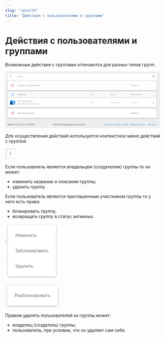 ```yaml
---
slug: "/post14"
title: "Действия с пользователями и группами"
---
```


# Действия с пользователями и группами

Возможные действия с группами отличаются для разных типов групп.

![group-active.png](./images/group-active.png "Вкладка Мои группы со списком активных групп")

Для осуществления действий используется контекстное меню действий с группой.

![context-menu-button.png](./images/context-menu-button.png "Кнопка вызова контекстного меню")

Если пользователь является владельцем (создателем) группы то он может:
- изменить название и описание группы;
- удалить группу.

Если пользователь является приглашенным участником группы то у него есть права:
- блокировать группу; 
- возвращать группу в статус активных.

![context-menu2.png](./images/context-menu2.png "Меню действий для группы категории Активные")

![unlock.png](./images/unlock.png "Меню действий для группы в категории Заблокированные")

Правом удалять пользователей из группы может:
- владелец (создатель) группы;
- пользователь, при условии, что он удаляет сам себя.
